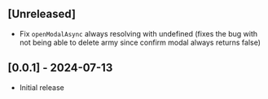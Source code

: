 ## [Unreleased]

- Fix `openModalAsync` always resolving with undefined (fixes the bug with not being able to delete army since confirm modal always returns false)

## [0.0.1] - 2024-07-13

- Initial release
